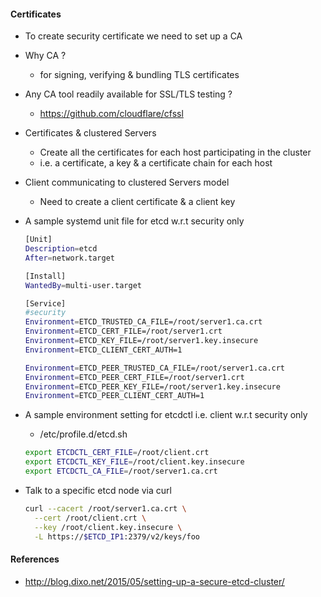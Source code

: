 #### Certificates

- To create security certificate we need to set up a CA
- Why CA ?
  - for signing, verifying & bundling TLS certificates
- Any CA tool readily available for SSL/TLS testing ?
  - https://github.com/cloudflare/cfssl
- Certificates & clustered Servers
  - Create all the certificates for each host participating in the cluster
  - i.e. a certificate, a key & a certificate chain for each host
- Client communicating to clustered Servers model
  - Need to create a client certificate & a client key
- A sample systemd unit file for etcd w.r.t security only
  
  ```bash
  [Unit]
  Description=etcd
  After=network.target

  [Install]
  WantedBy=multi-user.target

  [Service]  
  #security
  Environment=ETCD_TRUSTED_CA_FILE=/root/server1.ca.crt
  Environment=ETCD_CERT_FILE=/root/server1.crt
  Environment=ETCD_KEY_FILE=/root/server1.key.insecure
  Environment=ETCD_CLIENT_CERT_AUTH=1

  Environment=ETCD_PEER_TRUSTED_CA_FILE=/root/server1.ca.crt
  Environment=ETCD_PEER_CERT_FILE=/root/server1.crt
  Environment=ETCD_PEER_KEY_FILE=/root/server1.key.insecure
  Environment=ETCD_PEER_CLIENT_CERT_AUTH=1
  ```
- A sample environment setting for etcdctl i.e. client w.r.t security only
  - /etc/profile.d/etcd.sh
  
  ```bash
  export ETCDCTL_CERT_FILE=/root/client.crt
  export ETCDCTL_KEY_FILE=/root/client.key.insecure
  export ETCDCTL_CA_FILE=/root/server1.ca.crt
  ```
- Talk to a specific etcd node via curl
  
  ```bash
  curl --cacert /root/server1.ca.crt \
    --cert /root/client.crt \
    --key /root/client.key.insecure \
    -L https://$ETCD_IP1:2379/v2/keys/foo
  ```

#### References

- http://blog.dixo.net/2015/05/setting-up-a-secure-etcd-cluster/
